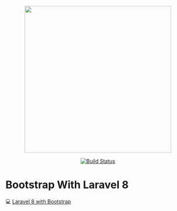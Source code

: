 <p align="center"><a href="https://laravel.com" target="_blank"><img src="https://raw.githubusercontent.com/laravel/art/master/logo-lockup/5%20SVG/2%20CMYK/1%20Full%20Color/laravel-logolockup-cmyk-red.svg" width="400"></a></p>

<p align="center">
<a href="#"><img src="https://visitor-badge.glitch.me/badge?page_id=J-Sandaruwan.laravel-with-bootstrap" alt="Build Status"></a>
</p>

# Bootstrap With Laravel 8

:computer: [ Laravel 8 with Bootstrap ](https://dev.to/jsandaruwan/laravel-8-with-bootstrap-58bm)
